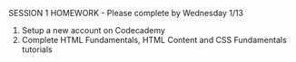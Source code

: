 SESSION 1 HOMEWORK - Please complete by Wednesday 1/13<br>
1. Setup a new account on Codecademy<br>
2. Complete HTML Fundamentals, HTML Content and CSS Fundamentals tutorials <br>


